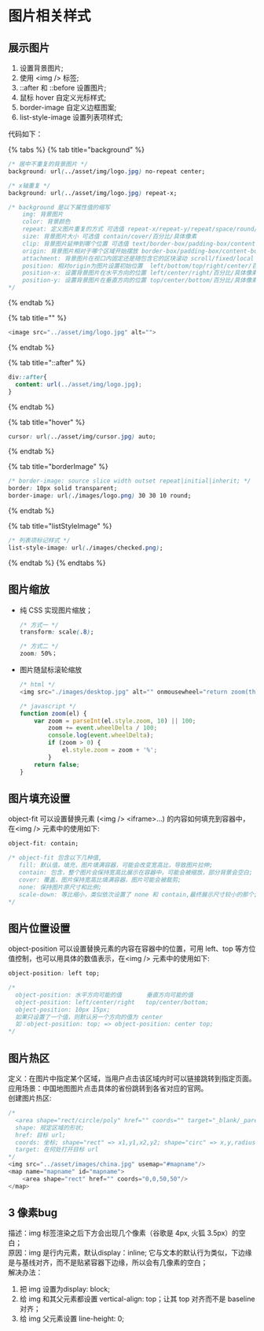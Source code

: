 # 图片相关样式

## 展示图片

1. 设置背景图片;
2. 使用 &lt;img /&gt; 标签;
3. ::after 和 ::before 设置图片;
4. 鼠标 hover 自定义光标样式;
5. border-image 自定义边框图案;
6. list-style-image 设置列表项样式;

代码如下：

{% tabs %}
{% tab title="background" %}
```css
/* 居中不重复的背景图片 */
background: url(../asset/img/logo.jpg) no-repeat center;

/* x轴重复 */
background: url(../asset/img/logo.jpg) repeat-x;

/* background 是以下属性值的缩写
    img: 背景图片 
    color: 背景颜色 
    repeat: 定义图片重复的方式 可选值 repeat-x/repeat-y/repeat/space/round/no-repeat
    size: 背景图片大小 可选值 contain/cover/百分比/具体像素
    clip: 背景图片延伸到哪个位置 可选值 text/border-box/padding-box/content-box 
    origin: 背景图片相对于哪个区域开始摆放 border-box/padding-box/content-box
    attachment: 背景图片在视口内固定还是随包含它的区块滚动 scroll/fixed/local
    position: 相对origin为图片设置初始位置  left/bottom/top/right/center/百分比/具体像素
    position-x: 设置背景图片在水平方向的位置 left/center/right/百分比/具体像素
    position-y: 设置背景图片在垂直方向的位置 top/center/bottom/百分比/具体像素
*/
```
{% endtab %}

{% tab title="<img />" %}
```javascript
<image src="../asset/img/logo.jpg" alt="">
```
{% endtab %}

{% tab title="::after" %}
```css
div::after{
  content: url(../asset/img/logo.jpg);
}
```
{% endtab %}

{% tab title="hover" %}
```css
cursor: url(../asset/img/cursor.jpg) auto;
```
{% endtab %}

{% tab title="borderImage" %}
```css
/* border-image: source slice width outset repeat|initial|inherit; */
border: 10px solid transparent;
border-image: url(./images/logo.png) 30 30 10 round;
```
{% endtab %}

{% tab title="listStyleImage" %}
```css
/* 列表项标记样式 */
list-style-image: url(./images/checked.png);
```
{% endtab %}
{% endtabs %}

## 图片缩放

* 纯 CSS 实现图片缩放；

  ```css
  /* 方式一 */
  transform: scale(.8);

  /* 方式二 */
  zoom: 50%；
  ```

* 图片随鼠标滚轮缩放

  ```javascript
  /* html */
  <img src="./images/desktop.jpg" alt="" onmousewheel="return zoom(this)" />

  /* javascript */
  function zoom(el) {
      var zoom = parseInt(el.style.zoom, 10) || 100;
          zoom += event.wheelDelta / 100;
          console.log(event.wheelDelta);
          if (zoom > 0) {
              el.style.zoom = zoom + '%';
          }
      return false;
  }
  ```

## 图片填充设置

object-fit 可以设置替换元素 \(&lt;img /&gt; &lt;iframe&gt;...\) 的内容如何填充到容器中，在&lt;img /&gt; 元素中的使用如下:

```css
object-fit: contain;

/* object-fit 包含以下几种值, 
   fill: 默认值，填充，图片填满容器，可能会改变宽高比，导致图片拉伸;
   contain: 包含，整个图片会保持宽高比展示在容器中，可能会被缩放，部分背景会空白;
   cover: 覆盖，图片保持宽高比填满容器，图片可能会被裁剪;
   none: 保持图片原尺寸和比例;
   scale-down: 等比缩小，类似依次设置了 none 和 contain,最终展示尺寸较小的那个;
*/
```

## 图片位置设置

object-position 可以设置替换元素的内容在容器中的位置，可用 left、top 等方位值控制，也可以用具体的数值表示，在&lt;img /&gt; 元素中的使用如下:

```css
object-position: left top;

/* 
  object-position: 水平方向可能的值       垂直方向可能的值
  object-position: left/center/right   top/center/bottom;
  object-position: 10px 15px; 
  如果只设置了一个值，则默认另一个方向的值为 center    
  如：object-position: top; => object-position: center top;
*/
```

## 图片热区

定义：在图片中指定某个区域，当用户点击该区域内时可以链接跳转到指定页面。  
应用场景：中国地图图片点击具体的省份跳转到各省对应的官网。  
创建图片热区:

```javascript
/* 
  <area shape="rect/circle/poly" href="" coords="" target="_blank/_parent/_self/_top"> 
  shape: 规定区域的形状;  
  href: 目标 url;  
  coords: 坐标; shape="rect" => x1,y1,x2,y2; shape="circ" => x,y,radius
  target: 在何处打开目标 url
*/
<img src="../asset/images/china.jpg" usemap="#mapname"/>
<map name="mapname" id="mapname">
	<area shape="rect" href="" coords="0,0,50,50"/>
</map>
```

## 3 像素bug

描述：img 标签渲染之后下方会出现几个像素（谷歌是 4px, 火狐 3.5px）的空白；  
原因：img 是行内元素，默认display：inline; 它与文本的默认行为类似，下边缘是与基线对齐，而不是贴紧容器下边缘，所以会有几像素的空白；  
解决办法：

1. 把 img 设置为display: block;
2. 给 img 和其父元素都设置 vertical-align: top；让其 top 对齐而不是 baseline 对齐；
3. 给 img 父元素设置 line-height: 0;



